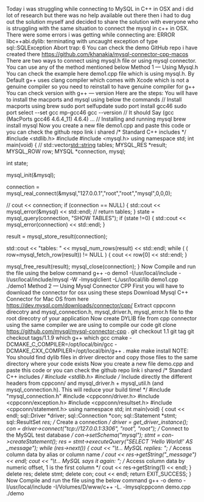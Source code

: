 Today i was struggling while connecting to MySQL in C++ in OSX and i did lot of research but there was no help available out there then i had to dug out the solution myself and decided to share the solution with everyone who is struggling with the same situation to connect the mysql in c++ in OSX.
There were some errors i was getting while connecting are:
ERROR libc++abi.dylib: terminating with uncaught exception of type sql::SQLException  Abort trap: 6
You can check the demo GitHub repo i have created there https://github.com/khanakia/mysql-connector-cpp-macos
There are two ways to connect using mysql.h file or using mysql connector. You can use any of the method mentioned below
Method 1 — Using Mysql.h
You can check the example here demo1.cpp file which is using mysql.h.
By Default g++ uses clang compiler which comes with Xcode which is not a genuine compiler so you need to reinstall to have genuine compiler for g++ You can check version with g++ — version
Here are the steps:
You will have to install the macports and mysql using below the commands
// Install macports using brew
sudo port selfupdate
sudo port install gcc46
sudo port select --set gcc mp-gcc46
gcc --version  // It should Say (gcc (MacPorts gcc46 4.6.4_11) 4.6.4) ...
// Installing and running mysql
brew install mysql
Now you create a new file demo1.cpp and paste this code or you can check the github repo link i shared
/* Standard C++ includes */
#include <stdlib.h>
#include <iostream>
#include <mysql.h>
using namespace std;
int main(void)
{
// std::vector<std::string> tables;
MYSQL_RES *result;
MYSQL_ROW row;
MYSQL *connection, mysql;

int state;

mysql_init(&mysql);

connection = mysql_real_connect(&mysql,"127.0.0.1","root","root","mysql",0,0,0);

// cout << connection;
if (connection == NULL)
{
std::cout << mysql_error(&mysql) << std::endl;
// return tables;
}
state = mysql_query(connection, "SHOW TABLES");
if (state !=0)
{
std::cout << mysql_error(connection) << std::endl;
}

result = mysql_store_result(connection);

std::cout << "tables: " << mysql_num_rows(result) << std::endl;
while ( ( row=mysql_fetch_row(result)) != NULL )
{
cout << row[0] << std::endl;
}

mysql_free_result(result);
mysql_close(connection);
}
Now Compile and run the file using the below command
g++ -o demo1 -I/usr/local/include -I/usr/local/include/mysql -W -lmysqlclient -L/usr/local/lib demo1.cpp
./demo1
Method 2 — Using Mysql Connector CPP
First you will have to download the connector for osx using these steps
Download Mysql C++ Connector for Mac OS from here https://dev.mysql.com/downloads/connector/cpp/
Extract cppconn direcotry and mysql_connection.h, mysql_driver.h, mysql_error.h file to the root direcotry of your application
Now create DYLIB file from cpp connector using the same compiler we are using to compile our code
git clone https://github.com/mysql/mysql-connector-cpp .
git checkout 1.1
git tag
git checkout tags/1.1.9
which g++
which gcc
cmake -DCMAKE_C_COMPILER=/opt/local/bin/gcc -DCMAKE_CXX_COMPILER=/opt/local/bin/g++ .
make
make install
NOTE: You should find dylib files in driver director and copy those files to the same directory where your code exists
Now you create a new file demo.cpp and paste this code or you can check the github repo link i shared
/* Standard C++ includes */
#include <stdlib.h>
#include <iostream>
/*
Include directly the different
headers from cppconn/ and mysql_driver.h + mysql_util.h
(and mysql_connection.h). This will reduce your build time!
*/
#include "mysql_connection.h"
#include <cppconn/driver.h>
#include <cppconn/exception.h>
#include <cppconn/resultset.h>
#include <cppconn/statement.h>
using namespace std;
int main(void)
{
cout << endl;
sql::Driver *driver;
sql::Connection *con;
sql::Statement *stmt;
sql::ResultSet *res;
/* Create a connection */
driver = get_driver_instance();
con = driver->connect("tcp://127.0.0.1:3306", "root", "root");
/* Connect to the MySQL test database */
con->setSchema("mysql");
stmt = con->createStatement();
res = stmt->executeQuery("SELECT 'Hello World!' AS _message");
while (res->next()) {
cout << "\t... MySQL replies: ";
/* Access column data by alias or column name */
cout << res->getString("_message") << endl;
cout << "\t... MySQL says it again: ";
/* Access column data by numeric offset, 1 is the first column */
cout << res->getString(1) << endl;
}
delete res;
delete stmt;
delete con;
cout << endl;
return EXIT_SUCCESS;
}
Now Compile and run the file using the below command
g++ -o demo -I/usr/local/include -I/Volumes/D/www/c++ -L. -lmysqlcppconn demo.cpp
./demo